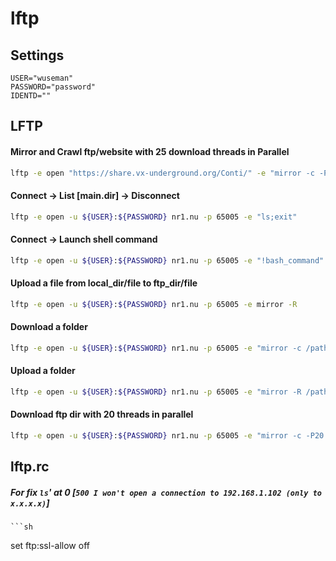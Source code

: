 # lftp

## Settings

```
USER="wuseman"
PASSWORD="password"
IDENTD=""
```

## LFTP

#### Mirror and Crawl  ftp/website with 25 download threads in Parallel
```sh
lftp -e open "https://share.vx-underground.org/Conti/" -e "mirror -c -P 25 . " -d
```
#### Connect -> List [main.dir] -> Disconnect
```sh
lftp -e open -u ${USER}:${PASSWORD} nr1.nu -p 65005 -e "ls;exit"        
```
#### Connect -> Launch shell command
```sh
lftp -e open -u ${USER}:${PASSWORD} nr1.nu -p 65005 -e "!bash_command"
```
#### Upload a file from local_dir/file to ftp_dir/file
```sh
lftp -e open -u ${USER}:${PASSWORD} nr1.nu -p 65005 -e mirror -R       
```
#### Download a folder                                                
```sh
lftp -e open -u ${USER}:${PASSWORD} nr1.nu -p 65005 -e "mirror -c /path/to/ftp_dir /path/to/local_dir"                
```
#### Upload a folder                                           
```sh
lftp -e open -u ${USER}:${PASSWORD} nr1.nu -p 65005 -e "mirror -R /path/to/local_dir /path/to/ftp_dir"                 
```
#### Download ftp dir with 20 threads in parallel
```sh
lftp -e open -u ${USER}:${PASSWORD} nr1.nu -p 65005 -e "mirror -c -P20 /path/to/ftp_dir /path/to/local_dir"          
```


## lftp.rc

##### For fix `ls`' at 0 [`500 I won't open a connection to 192.168.1.102 (only to x.x.x.x)`]

	```sh
set ftp:ssl-allow off
```
